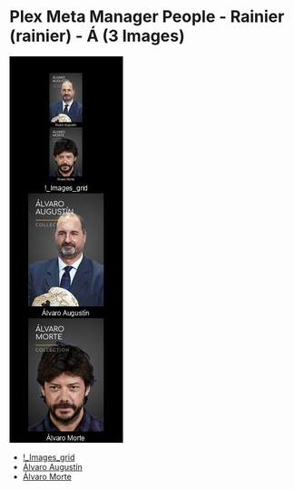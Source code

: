 # Plex Meta Manager People - Rainier (rainier) - Á (3 Images)
![Grid](grid.jpg)

* [!_Images_grid](https://raw.githubusercontent.com/meisnate12/Plex-Meta-Manager-People-rainier/master/Á/Images/%21_Images_grid.jpg)
* [Álvaro Augustín](https://raw.githubusercontent.com/meisnate12/Plex-Meta-Manager-People-rainier/master/Á/Images/%C3%81lvaro%20August%C3%ADn.jpg)
* [Álvaro Morte](https://raw.githubusercontent.com/meisnate12/Plex-Meta-Manager-People-rainier/master/Á/Images/%C3%81lvaro%20Morte.jpg)